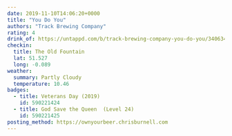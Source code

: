 ```yaml
---
date: 2019-11-10T14:06:20+0000
title: "You Do You"
authors: "Track Brewing Company"
rating: 4
drink_of: https://untappd.com/b/track-brewing-company-you-do-you/3406346
checkin:
  title: The Old Fountain
  lat: 51.527
  long: -0.089
weather:
  summary: Partly Cloudy
  temperature: 10.46
badges:
  - title: Veterans Day (2019)
    id: 590221424
  - title: God Save the Queen  (Level 24)
    id: 590221425
posting_method: https://ownyourbeer.chrisburnell.com
---
```


